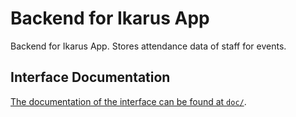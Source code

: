 # Backend for Ikarus App

Backend for Ikarus App. Stores attendance data of staff for events.

## Interface Documentation

[The documentation of the interface can be found at `doc/`](doc/index.md).